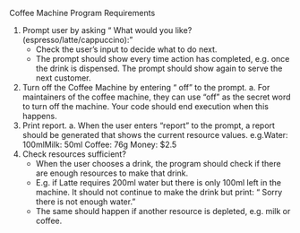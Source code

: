 Coffee Machine Program Requirements
1. Prompt user by asking “ What would you like? (espresso/latte/cappuccino):” 
    * Check the user’s input to decide what to do next. 
    * The prompt should show every time action has completed, e.g. once the drink is dispensed. The prompt should show again to serve the next customer. 
2. Turn off the Coffee Machine by entering “ off” to the prompt. 
a. For maintainers of the coffee machine, they can use “off” as the secret word to turn off
the machine. Your code should end execution when this happens.
3. Print report.
a. When the user enters “report” to the prompt, a report should be generated that shows the current resource values. e.g.Water: 100mlMilk: 50ml
        Coffee: 76g
        Money: $2.5
4. Check resources sufficient? 
    * When the user chooses a drink, the program should check if there are enough resources to make that drink. 
    * E.g. if Latte requires 200ml water but there is only 100ml left in the machine. It should not continue to make the drink but print: “ Sorry there is not enough water.” 
    * The same should happen if another resource is depleted, e.g. milk or coffee. 